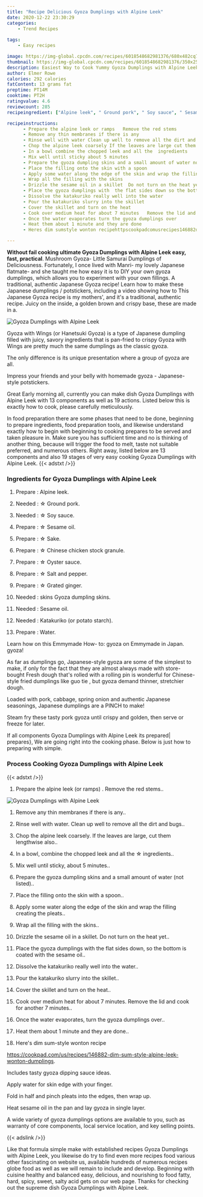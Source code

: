 ```yaml
---
title: "Recipe Delicious Gyoza Dumplings with Alpine Leek"
date: 2020-12-22 23:30:29
categories:
    - Trend Recipes
    
tags:
    - Easy recipes

image: https://img-global.cpcdn.com/recipes/6018548682981376/680x482cq70/gyoza-dumplings-with-alpine-leek-recipe-main-photo.jpg
thumbnail: https://img-global.cpcdn.com/recipes/6018548682981376/350x250cq70/gyoza-dumplings-with-alpine-leek-recipe-main-photo.jpg
description: Easiest Way to Cook Yummy Gyoza Dumplings with Alpine Leek with 13 ingredients and 19 stages of easy cooking.
author: Elmer Rowe
calories: 292 calories
fatContent: 13 grams fat
preptime: PT14M
cooktime: PT2H
ratingvalue: 4.6
reviewcount: 285
recipeingredient: ["Alpine leek", " Ground pork", " Soy sauce", " Sesame oil", " Sake", " Chinese chicken stock granule", " Oyster sauce", " Salt and pepper", " Grated ginger", "skins Gyoza dumpling skins", "Sesame oil", "Katakuriko or potato starch", "Water"]

recipeinstructions: 
      - Prepare the alpine leek or ramps   Remove the red stems 
      - Remove any thin membranes if there is any 
      - Rinse well with water Clean up well to remove all the dirt and bugs 
      - Chop the alpine leek coarsely If the leaves are large cut them lengthwise also 
      - In a bowl combine the chopped leek and all the  ingredients 
      - Mix well until sticky about 5 minutes 
      - Prepare the gyoza dumpling skins and a small amount of water not listed 
      - Place the filling onto the skin with a spoon 
      - Apply some water along the edge of the skin and wrap the filling creating the pleats 
      - Wrap all the filling with the skins 
      - Drizzle the sesame oil in a skillet  Do not turn on the heat yet 
      - Place the gyoza dumplings with  the flat sides down so the bottom is coated with the sesame oil 
      - Dissolve the katakuriko really well into the water 
      - Pour the katakuriko slurry into the skillet 
      - Cover the skillet and turn on the heat 
      - Cook over medium heat for about 7 minutes   Remove the lid and cook for another 7 minutes 
      - Once the water evaporates turn the gyoza dumplings over 
      - Heat them about 1 minute and they are done 
      - Heres dim sumstyle wonton recipehttpscookpadcomusrecipes146882dimsumstylealpineleekwontondumplings

---
```




**Without fail cooking ultimate Gyoza Dumplings with Alpine Leek easy, fast, practical**. Mushroom Gyoza- Little Samurai Dumplings of Deliciousness. Fortunately, I once lived with Manri- my lovely Japanese flatmate- and she taught me how easy it is to DIY your own gyoza dumplings, which allows you to experiment with your own fillings. A traditional, authentic Japanese Gyoza recipe! Learn how to make these Japanese dumplings / potstickers, including a video showing how to This Japanese Gyoza recipe is my mothers&#39;, and it&#39;s a traditional, authentic recipe. Juicy on the inside, a golden brown and crispy base, these are made in a.


![Gyoza Dumplings with Alpine Leek](https://img-global.cpcdn.com/recipes/6018548682981376/680x482cq70/gyoza-dumplings-with-alpine-leek-recipe-main-photo.jpg "Gyoza Dumplings with Alpine Leek")



Gyoza with Wings (or Hanetsuki Gyoza) is a type of Japanese dumpling filled with juicy, savory ingredients that is pan-fried to crispy Gyoza with Wings are pretty much the same dumplings as the classic gyoza.

The only difference is its unique presentation where a group of gyoza are all.

Impress your friends and your belly with homemade gyoza - Japanese-style potstickers.


Great Early morning all, currently you can make dish Gyoza Dumplings with Alpine Leek with 13 components as well as 19 actions. Listed below this is exactly how to cook, please carefully meticulously.

In food preparation there are some phases that need to be done, beginning to prepare ingredients, food preparation tools, and likewise understand exactly how to begin with beginning to cooking prepares to be served and taken pleasure in. Make sure you has sufficient time and no is thinking of another thing, because will trigger the food to melt, taste not suitable preferred, and numerous others. Right away, listed below are 13 components and also 19 stages of very easy cooking Gyoza Dumplings with Alpine Leek.
{{< adstxt />}}

### Ingredients for Gyoza Dumplings with Alpine Leek


1. Prepare  : Alpine leek.

1. Needed  : ☆ Ground pork.

1. Needed  : ☆ Soy sauce.

1. Prepare  : ☆ Sesame oil.

1. Prepare  : ☆ Sake.

1. Prepare  : ☆ Chinese chicken stock granule.

1. Prepare  : ☆ Oyster sauce.

1. Prepare  : ☆ Salt and pepper.

1. Prepare  : ☆ Grated ginger.

1. Needed  : skins Gyoza dumpling skins.

1. Needed  : Sesame oil.

1. Needed  : Katakuriko (or potato starch).

1. Prepare  : Water.


Learn how on this Emmymade How- to: gyoza on Emmymade in Japan. gyoza!

As far as dumplings go, Japanese-style gyoza are some of the simplest to make, if only for the fact that they are almost always made with store-bought Fresh dough that&#39;s rolled with a rolling pin is wonderful for Chinese-style fried dumplings like guo tie , but gyoza demand thinner, stretchier dough.

Loaded with pork, cabbage, spring onion and authentic Japanese seasonings, Japanese dumplings are a PINCH to make!

Steam fry these tasty pork gyoza until crispy and golden, then serve or freeze for later.


If all components Gyoza Dumplings with Alpine Leek its prepared| prepares}, We are going right into the cooking phase. Below is just how to preparing with simple.

### Process Cooking Gyoza Dumplings with Alpine Leek

{{< adstxt />}}


1. Prepare the alpine leek (or ramps) .  Remove the red stems..



![Gyoza Dumplings with Alpine Leek](https://img-global.cpcdn.com/steps/6635613882155008/160x128cq70/gyoza-dumplings-with-alpine-leek-recipe-step-1-photo.jpg" "Gyoza Dumplings with Alpine Leek")



1. Remove any thin membranes if there is any..



1. Rinse well with water. Clean up well to remove all the dirt and bugs..



1. Chop the alpine leek coarsely. If the leaves are large, cut them lengthwise also..



1. In a bowl, combine the chopped leek and all the ☆ ingredients..



1. Mix well until sticky, about 5 minutes..



1. Prepare the gyoza dumpling skins and a small amount of water (not listed)..



1. Place the filling onto the skin with a spoon..



1. Apply some water along the edge of the skin and wrap the filling creating the pleats..



1. Wrap all the filling with the skins..



1. Drizzle the sesame oil in a skillet.  Do not turn on the heat yet..



1. Place the gyoza dumplings with  the flat sides down, so the bottom is coated with the sesame oil..



1. Dissolve the katakuriko really well into the water..



1. Pour the katakuriko slurry into the skillet..



1. Cover the skillet and turn on the heat..



1. Cook over medium heat for about 7 minutes.   Remove the lid and cook for another 7 minutes..



1. Once the water evaporates, turn the gyoza dumplings over..



1. Heat them about 1 minute and they are done..



1. Here&#39;s dim sum-style wonton recipe

https://cookpad.com/us/recipes/146882-dim-sum-style-alpine-leek-wonton-dumplings.




Includes tasty gyoza dipping sauce ideas.

Apply water for skin edge with your finger.

Fold in half and pinch pleats into the edges, then wrap up.

Heat sesame oil in the pan and lay gyoza in single layer.

A wide variety of gyoza dumplings options are available to you, such as warranty of core components, local service location, and key selling points.


{{< adslink />}}

Like that formula simple make with established recipes Gyoza Dumplings with Alpine Leek, you likewise do try to find even more recipes food various other fascinating on website us, available hundreds of numerous recipes globe food as well as we will remain to include and develop. Beginning with cuisine healthy and balanced easy, delicious, and nourishing to food fatty, hard, spicy, sweet, salty acid gets on our web page. Thanks for checking out the supreme dish Gyoza Dumplings with Alpine Leek.
